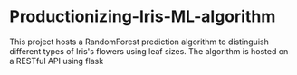 # Productionizing-Iris-ML-algorithm
This project hosts a RandomForest prediction algorithm to distinguish different types of Iris's flowers using leaf sizes. The algorithm is hosted on a RESTful API using flask
